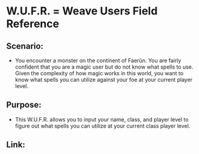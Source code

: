 # W.U.F.R. = Weave Users Field Reference

## Scenario:

- You encounter a monster on the continent of Faerûn. You are fairly confident that you are a magic user but do not know what spells to use. Given the complexity of how magic works in this world, you want to know what spells you can utilize against your foe at your current player level.

## Purpose:

- This W.U.F.R. allows you to input your name, class, and player level to figure out what spells you can utilize at your current class player level.

## Link:

###
